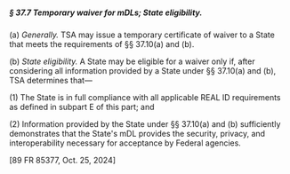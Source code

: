 ##### § 37.7 Temporary waiver for mDLs; State eligibility. #####

(a) *Generally.* TSA may issue a temporary certificate of waiver to a State that meets the requirements of §§ 37.10(a) and (b).

(b) *State eligibility.* A State may be eligible for a waiver only if, after considering all information provided by a State under §§ 37.10(a) and (b), TSA determines that—

(1) The State is in full compliance with all applicable REAL ID requirements as defined in subpart E of this part; and

(2) Information provided by the State under §§ 37.10(a) and (b) sufficiently demonstrates that the State's mDL provides the security, privacy, and interoperability necessary for acceptance by Federal agencies.

[89 FR 85377, Oct. 25, 2024]